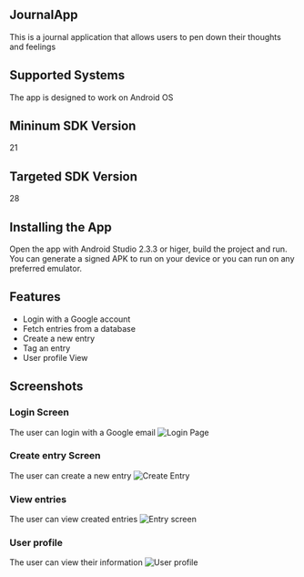 ## JournalApp
This is a journal application that allows users to pen down their thoughts and feelings

## Supported Systems
The app is designed to work on Android OS

## Mininum SDK Version
21

## Targeted SDK Version
28

## Installing the App
Open the app with Android Studio 2.3.3 or higer, build the project and run.
You can generate a signed APK to run on your device or you can run on any preferred emulator.

## Features
* Login with a Google account
* Fetch entries from a database
* Create a new entry
* Tag an entry
* User profile View

## Screenshots
### Login Screen
The user can login with a Google email
![Login Page](https://github.com/SerryJohns/JournalApp/blob/master/img/login.png)

### Create entry Screen
The user can create a new entry 
![Create Entry](https://github.com/SerryJohns/JournalApp/blob/master/img/newEntry.png)

### View entries
The user can view created entries
![Entry screen](https://github.com/SerryJohns/JournalApp/blob/master/img/dashboard.png)

### User profile
The user can view their information
![User profile](https://github.com/SerryJohns/JournalApp/blob/master/img/profile.png)
